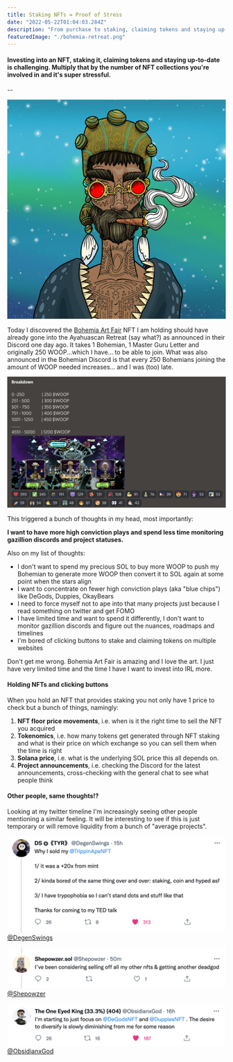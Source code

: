 ```yaml
---
title: Staking NFTs = Proof of Stress
date: "2022-05-22T01:04:03.284Z"
description: "From purchase to staking, claiming tokens and staying up-to-date. Why I want to get out of this hassle, have more high conviction plays and become more relaxed."
featuredImage: "./bohemia-retreat.png"
---
```


#### Investing into an NFT, staking it, claiming tokens and staying up-to-date is challenging. Multiply that by the number of NFT collections you're involved in and it's super stressful.

--

![Bohemian Art Fair](./bohemian-art-fair.png)

Today I discovered the [Bohemia Art Fair](https://twitter.com/BohemiaArtFair) NFT I am holding should have already gone into the Ayahuascan Retreat (say what?) as announced in their Discord one day ago. It takes 1 Bohemian, 1 Master Guru Letter and originally 250 WOOP...which I have... to be able to join. What was also announced in the Bohemian Discord is that every 250 Bohemians joining the amount of WOOP needed increases... and I was (too) late.

![Bohemian Discord announcing the retreat and WOOP prices](./bohemia-retreat.png)

This triggered a bunch of thoughts in my head, most importantly:

**I want to have more high conviction plays and spend less time monitoring gazillion discords and project statuses.**

Also on my list of thoughts:

* I don't want to spend my precious SOL to buy more WOOP to push my Bohemian to generate more WOOP then convert it to SOL again at some point when the stars align
* I want to concentrate on fewer high conviction plays (aka "blue chips") like DeGods, Duppies, OkayBears
* I need to force myself not to ape into that many projects just because I read something on twitter and get FOMO
* I have limited time and want to spend it differently, I don't want to monitor gazillion discords and figure out the nuances, roadmaps and timelines
* I'm bored of clicking buttons to stake and claiming tokens on multiple websites

Don't get me wrong. Bohemia Art Fair is amazing and I love the art. I just have very limited time and the time I have I want to invest into IRL more.

#### Holding NFTs and clicking buttons

When you hold an NFT that provides staking you not only have 1 price to check but a bunch of things, namingly:
1. **NFT floor price movements**, i.e. when is it the right time to sell the NFT you acquired
1. **Tokenomics**, i.e. how many tokens get generated through NFT staking and what is their price on which exchange so you can sell them when the time is right
1. **Solana price**, i.e. what is the underlying SOL price this all depends on.
1. **Project announcements**, i.e. checking the Discord for the latest announcements, cross-checking with the general chat to see what people think


#### Other people, same thoughts!?

Looking at my twitter timeline I'm increasingly seeing other people mentioning a similar feeling. It will be interesting to see if this is just temporary or will remove liquidity from a bunch of "average projects".

![DS](./ds-sold-trippin-ape.png)
[@DegenSwings](https://twitter.com/DegenSwings/)

![DS](./shepowzer.png)
[@Shepowzer](https://twitter.com/Shepowzer)

![Obsidian](./obsidian-mention.png)
[@ObsidianxGod](https://twitter.com/ObsidianxGod)
